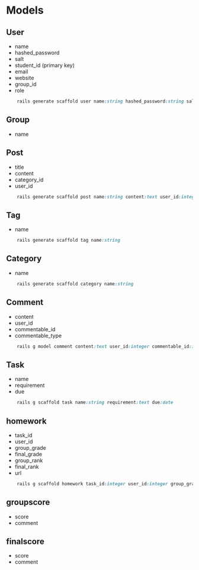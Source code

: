 # Models

## User

* name
* hashed_password
* salt
* student_id (primary key)
* email
* website
* group_id
* role

```ruby
    rails generate scaffold user name:string hashed_password:string salt:string student_id:string email:string website:string
```

## Group

* name

## Post

* title
* content
* category_id
* user_id

```ruby
    rails generate scaffold post name:string content:text user_id:integer category_id:integer
```

## Tag

* name

```ruby
    rails generate scaffold tag name:string 
```

## Category

* name

```ruby
    rails generate scaffold category name:string 
```

## Comment

* content
* user_id
* commentable_id
* commentable_type

```ruby
    rails g model comment content:text user_id:integer commentable_id:integer commentable_type:string 
```

## Task

* name
* requirement
* due

```ruby
    rails g scaffold task name:string requirement:text due:date
```

## homework

* task_id
* user_id
* group_grade
* final_grade
* group_rank
* final_rank
* url

```ruby
    rails g scaffold homework task_id:integer user_id:integer group_grade:integer final_grade:integer group_rank:integer final_rank:integer url:string
```

## groupscore

* score
* comment

## finalscore

* score
* comment
